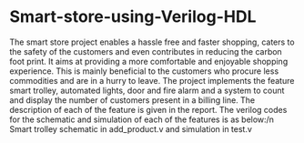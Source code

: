 # Smart-store-using-Verilog-HDL
The smart store project enables a hassle free and faster shopping, caters to the safety of the customers and even contributes in reducing the carbon foot print. It aims at providing a more comfortable and enjoyable shopping experience. This is mainly beneficial to the customers who procure less commodities and are in a hurry to leave.
The project implements the feature smart trolley, automated lights, door and fire alarm and a system to count and display the number of customers present in a billing line. The description of each of the feature is given in the report. The verilog codes for the schematic and simulation of each of the features is as below:/n
Smart trolley schematic in add_product.v and simulation in test.v
